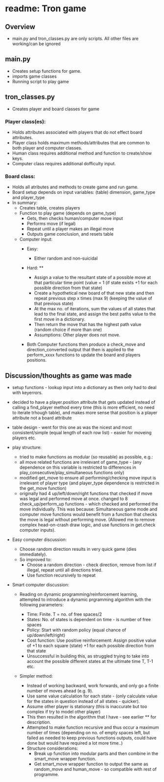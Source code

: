 # readme: Tron game

## Overview
* main.py and tron_classes.py are only scripts. All other files are working/can be ignored

## main.py
* Creates setup functions for game.
* imports game classes
* Running script to play game

## tron_classes.py
* Creates player and board classes for game



### Player class(es):
* Holds attributes associated with players that do not effect board attributes.
* Player class holds maximum methods/attributes that are common to both player and computer classes.
* Human class requires additional method and function to create/show keys.
* Computer class requires additional dofficulty input.

### Board class:
* Holds all atributes and methods to create game and run game.
* Board setup depends on input variables: (table) dimension, game_type and player_type
* In summary:
    * Creates table, creates players
    * Function to play game (depends on game_type)
        * Gets, then checks human/computer move input
        * Performs move (if legal)
        * Repeat until a player makes an illegal move
        * Outputs game conclusion, and resets table
    * Computer input:
        * Easy:
            * Either random and non-suicidal
        * Hard: **

            * Assign a value to the resultant state of a possible move at that particular time point (value = 1 (if state exists +1 for each possible direction from that state)
            * Create a hypothetical new board of that new state and then repeat previous step x times (max 9) (keeping the value of that previous state)
            * At the max no. of iterations, sum the values of all states that lead to the final state, and assign the best paths value to the first move in a dictionary.
            * Then return the move that has the highest path value (random choice if more than one)
            * Assumptions: Other player does not move.
            
        * Both Computer functions then produce a check_move and direction_converted output that then is applied to the perform_xxxx functions to update the board and players positions.
        

## Discussion/thoughts as game was made

* setup functions - lookup input into a dictionary as then only had to deal with keyerrors.

* decided to have a player.position attribute that gets updated instead of calling a find_player method every time (this is more efficient, no need to iterate trhough table), and makes more sense that position is a player attribute not a board attribute

* table design - went for this one as was the nicest and most consistent/simple (equal length of each row list) - easier for moveing players etc.

* play structure:
    * tried to make functions as modular (so reusable) as possible, e.g.:
    * all move related functions are irrelevant of game_type - (any dependence on this variable is restricted to differences in play_consecutive/play_simultaneous functions only)
    * modified get_move to ensure all performing/checking move input is irrelevant of player type (and player_type dependence is restricted in the get_move function)
    * originally had 4 up/left/down/right functions that checked if move was legal and performed move at once. changed to 8 check_up/perform_up functions - which checked and performed the move individually. This was because: Simultaneous game mode and computer move functions would benefit from a function that checks the move is legal without performing move. (Allowed me to remove complex head-on-crash draw logic, and use functions in get.check computer inputs).
    
* Easy computer discussion:
    * Choose random direction results in very quick game (dies immediately).
    * So improved to:
        * Choose a random direction - check direction, remove from list if illegal, repeat until all directions tried.
        * Use function recursively to repeat
    
* Smart computer discussion:
    * Reading on dynamic programming/reinforcement learning, attempted to introduce a dynamic prgramming algorithm with the following parameters:
        * Time: Finite. T = no. of free spaces/2
        * States: No. of states is dependent on time - is number of free spaces
        * Policy: Start with random policy (equal chance of up/down/left/right)
        * Cost function: Use positive reinforcement: Assign positive value of +1 to each square (state) +1 for each possible direction from that state
        * Unsuccessful in building this, as struggled trying to take into account the possible different states at the ultimate time T, T-1 etc.
        
    * Simpler method:
        * Instead of working backward, work forwards, and only go a finite number of moves ahead (e.g. 9).
        * Use same value calculation for each state - (only calculate value for the states in question instead of all states - quicker).
        * Assume other player is stationary (this is inaccurate but too complex if try to model other player)
        * This then resulted in the algorithm that I have - see earlier ** for description.
        * Attempted to make function recursive and thus occur a maximum number of times (depending on no. of empty spaces left, but failed as needed to keep previous functions outputs, could have done but would have required a lot more time..)
        * Structure considerations:
            * Break up function into modular parts and then combine in the smart_move wrapper function.
            * Get smart_move wrapper function to output the same as random_move and human_move - so compatible with rest of programme.


                    

